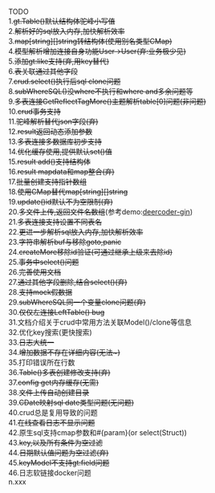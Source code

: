 TODO  
1.~~gt.Table()默认结构体驼峰小写值~~  
2.~~解析好的sql放入内存,加快解析效率~~  
3.~~map[string][]string转结构体(使用别名类型CMap)~~  
4.~~模型解析增加连接自身功能User->User(弃:业务极少见)~~  
5.~~添加gt:like支持(弃,用key替代)~~  
6.~~表关联通过其他字段~~  
7.~~crud.select()执行后sql clone问题~~  
8.~~subWhereSQL()没where不执行和where and多余问题等~~  
9.~~多表连接GetReflectTagMore()主题解析table[0]问题(非问题)~~  
10.~~crud事务支持~~  
11.~~驼峰解析替代json字段(弃)~~  
12.~~result返回动态添加参数~~  
13.~~多表连接多数据库初步支持~~  
14.~~优化缓存使用,提供默认set()值~~  
15.~~result add()支持结构体~~  
16.~~result mapdata和map整合(弃)~~  
17.~~批量创建支持指针数组~~  
18.~~使用CMap替代map[string][]string~~  
19.~~update()id默认不为空限制(弃)~~  
20.~~多文件上传,返回文件名数组~~(参考demo:[deercoder-gin](https://github.com/dreamlu/deercoder-gin))  
21.~~多表连接支持设置不同表名~~  
22.~~更进一步解析sql放入内存,加快解析效率~~  
23.~~字符串解析buf与移除goto,panic~~  
24.~~createMore移除id验证(可通过继承上级来去除id)~~  
25.~~事务中select()问题~~  
26.~~完善使用文档~~  
27.~~通过其他字段删除,结合select()(弃)~~  
28.~~支持mock假数据~~  
29.~~subWhereSQL同一个变量clone问题(弃)~~  
30.~~仅仅左连接LeftTable() bug~~  
31.文档介绍关于crud中常用方法关联Model()/clone等信息  
32.优化key搜索(更快搜索)  
33.~~日志大统一~~  
34.~~增加数据不存在详细内容(无法~)~~  
35.打印错误所在行数  
36.~~Table()多表创建修改支持(弃)~~  
37.~~config get内存缓存(无需)~~  
38.~~文件上传自动创建目录~~  
39.~~CDate映射sql date类型问题(无问题)~~  
40.crud总是复用导致的问题  
41.~~在线查看日志不显示问题~~  
42.原生sql支持cmap参数和#{param}(or select(Struct))  
43.~~key,以及所有条件为空过滤~~    
44.~~日期默认值问题为空过滤(弃)~~  
45.~~keyModel不支持gt:field问题~~  
46.日志软链接docker问题  
n.xxx  
